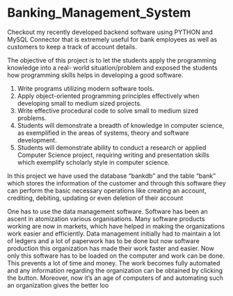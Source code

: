 # Banking_Management_System
Checkout my recently developed backend software using PYTHON and MySQL Connector that is extremely useful for bank employees as well as customers to keep a track of account details.

The objective of this project is to let the students apply the programming
knowledge into a real- world situation/problem and exposed the students how
programming skills helps in developing a good software.

1. Write programs utilizing modern software tools.
2. Apply object-oriented programming principles effectively when developing
small to medium sized projects.
3. Write effective procedural code to solve small to medium sized problems.
4. Students will demonstrate a breadth of knowledge in computer science, as
exemplified in the areas of systems, theory and software development.
5. Students will demonstrate ability to conduct a research or applied Computer
Science project, requiring writing and presentation skills which exemplify
scholarly style in computer science.

In this project we have used the database “bankdb” and the table “bank” which
stores the information of the customer and through this software they can perform the
basic necessary operations like creating an account, crediting, debiting, updating or
even deletion of their account

One has to use the data management software. Software has been an ascent
in atomization various organisations. Many software products working are now in
markets, which have helped in making the organizations work easier and efficiently.
Data management initially had to maintain a lot of ledgers and a lot of paperwork has
to be done but now software production this organization has made their work faster
and easier. Now only this software has to be loaded on the computer and work can be
done.
This prevents a lot of time and money. The work becomes fully automated and
any information regarding the organization can be obtained by clicking the button.
Moreover, now it’s an age of computers of and automating such an organization gives
the better loo
